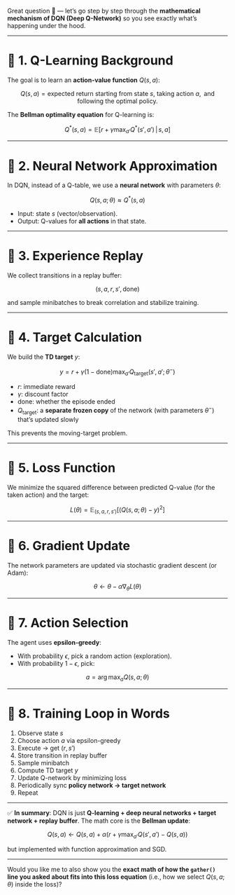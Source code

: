 Great question 🙌 — let’s go step by step through the **mathematical mechanism of DQN (Deep Q-Network)** so you see exactly what’s happening under the hood.

---

# 🔹 1. Q-Learning Background

The goal is to learn an **action-value function** $Q(s, a)$:

$$
Q(s, a) = \text{expected return starting from state } s \text{, taking action } a, \text{ and following the optimal policy.}
$$

The **Bellman optimality equation** for Q-learning is:

$$
Q^*(s, a) = \mathbb{E}\Big[r + \gamma \max_{a'} Q^*(s', a') \,\Big|\, s, a \Big]
$$

---

# 🔹 2. Neural Network Approximation

In DQN, instead of a Q-table, we use a **neural network** with parameters $\theta$:

$$
Q(s, a; \theta) \approx Q^*(s, a)
$$

* Input: state $s$ (vector/observation).
* Output: Q-values for **all actions** in that state.

---

# 🔹 3. Experience Replay

We collect transitions in a replay buffer:

$$
(s, a, r, s', \text{done})
$$

and sample minibatches to break correlation and stabilize training.

---

# 🔹 4. Target Calculation

We build the **TD target** $y$:

$$
y = r + \gamma (1 - \text{done}) \max_{a'} Q_{\text{target}}(s', a'; \theta^-)
$$

* $r$: immediate reward
* $\gamma$: discount factor
* $\text{done}$: whether the episode ended
* $Q_{\text{target}}$: a **separate frozen copy** of the network (with parameters $\theta^-$) that’s updated slowly

This prevents the moving-target problem.

---

# 🔹 5. Loss Function

We minimize the squared difference between predicted Q-value (for the taken action) and the target:

$$
L(\theta) = \mathbb{E}_{(s,a,r,s')} \Big[ \big(Q(s,a;\theta) - y\big)^2 \Big]
$$

---

# 🔹 6. Gradient Update

The network parameters are updated via stochastic gradient descent (or Adam):

$$
\theta \leftarrow \theta - \alpha \nabla_\theta L(\theta)
$$

---

# 🔹 7. Action Selection

The agent uses **epsilon-greedy**:

* With probability $\epsilon$, pick a random action (exploration).
* With probability $1-\epsilon$, pick:

$$
a = \arg\max_{a} Q(s,a;\theta)
$$

---

# 🔹 8. Training Loop in Words

1. Observe state $s$
2. Choose action $a$ via epsilon-greedy
3. Execute → get $(r, s')$
4. Store transition in replay buffer
5. Sample minibatch
6. Compute TD target $y$
7. Update Q-network by minimizing loss
8. Periodically sync **policy network → target network**
9. Repeat

---

✅ **In summary**:
DQN is just **Q-learning + deep neural networks + target network + replay buffer**.
The math core is the **Bellman update**:

$$
Q(s,a) \leftarrow Q(s,a) + \alpha \Big( r + \gamma \max_{a'} Q(s', a') - Q(s,a) \Big)
$$

but implemented with function approximation and SGD.

---

Would you like me to also show you the **exact math of how the `gather()` line you asked about fits into this loss equation** (i.e., how we select $Q(s,a;\theta)$ inside the loss)?
